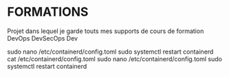 # FORMATIONS
Projet dans lequel je garde touts mes supports de cours de formation DevOps DevSecOps Dev


sudo nano /etc/containerd/config.toml
sudo systemctl restart containerd
cat /etc/containerd/config.toml
sudo nano /etc/containerd/config.toml
sudo systemctl restart containerd
